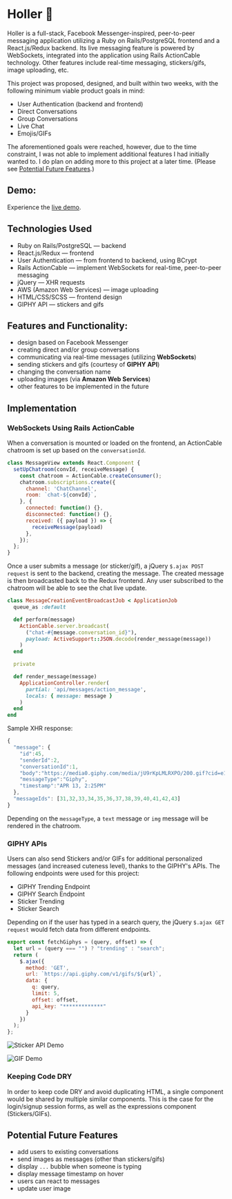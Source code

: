 # Holler :cherry_blossom:

Holler is a full-stack, Facebook Messenger-inspired, peer-to-peer messaging application utilizing a Ruby on Rails/PostgreSQL frontend and a React.js/Redux backend. Its live messaging feature is powered by WebSockets, integrated into the application using Rails ActionCable technology. Other features include real-time messaging, stickers/gifs, image uploading, etc.

This project was proposed, designed, and built within two weeks, with the following minimum viable product goals in mind:

- User Authentication (backend and frontend)
- Direct Conversations
- Group Conversations
- Live Chat
- Emojis/GIFs

The aforementioned goals were reached, however, due to the time constraint, I was not able to implement additional features I had initially wanted to. I do plan on adding more to this project at a later time. (Please see [Potential Future Features](#potential-future-features).)

## Demo:
Experience the [live demo](https://holler-messenger.herokuapp.com/).

## Technologies Used
- Ruby on Rails/PostgreSQL — backend
- React.js/Redux — frontend
- User Authentication — from frontend to backend, using BCrypt
- Rails ActionCable — implement WebSockets for real-time, peer-to-peer messaging
- jQuery — XHR requests
- AWS (Amazon Web Services) — image uploading
- HTML/CSS/SCSS — frontend design
- GIPHY API — stickers and gifs

## Features and Functionality:
- design based on Facebook Messenger
- creating direct and/or group conversations
- communicating via real-time messages (utilizing **WebSockets**)
- sending stickers and gifs (courtesy of **GIPHY API**)
- changing the conversation name
- uploading images (via **Amazon Web Services**)
- other features to be implemented in the future

## Implementation

### WebSockets Using Rails ActionCable
When a conversation is mounted or loaded on the frontend, an ActionCable chatroom is set up based on the `conversationId`.

```javascript
class MessageView extends React.Component {
  setUpChatroom(convId, receiveMessage) {
    const chatroom = ActionCable.createConsumer();
    chatroom.subscriptions.create({
      channel: 'ChatChannel',
      room: `chat-${convId}`,
    }, {
      connected: function() {},
      disconnected: function() {},
      received: ({ payload }) => {
        receiveMessage(payload)
      },
    });
  };
}
```

Once a user submits a message (or sticker/gif), a jQuery `$.ajax POST request` is sent to the backend, creating the message. The created message is then broadcasted back to the Redux frontend. Any user subscribed to the chatroom will be able to see the chat live update.

``` ruby
class MessageCreationEventBroadcastJob < ApplicationJob
  queue_as :default

  def perform(message)
    ActionCable.server.broadcast(
      ("chat-#{message.conversation_id}"),
      payload: ActiveSupport::JSON.decode(render_message(message))
    )
  end

  private

  def render_message(message)
    ApplicationController.render(
      partial: 'api/messages/action_message',
      locals: { message: message }
    )
  end
end
```

Sample XHR response:

```javascript
{
  "message": {
    "id":45,
    "senderId":2,
    "conversationId":1,
    "body":"https://media0.giphy.com/media/jU9rKpLMLRXPO/200.gif?cid=e1bb72ff5ad1201d48622e45452710d3",
    "messageType":"Giphy",
    "timestamp":"APR 13, 2:25PM"
  },
  "messageIds": [31,32,33,34,35,36,37,38,39,40,41,42,43]
}
```

Depending on the `messageType`, a `text` message or `img` message will be rendered in the chatroom.

### GIPHY APIs
Users can also send Stickers and/or GIFs for additional personalized messages (and increased cuteness level), thanks to the GIPHY's APIs. The following endpoints were used for this project:

- GIPHY Trending Endpoint
- GIPHY Search Endpoint
- Sticker Trending
- Sticker Search

Depending on if the user has typed in a search query, the jQuery `$.ajax GET request` would fetch data from different endpoints.

```javascript
export const fetchGiphys = (query, offset) => {
  let url = (query === "") ? "trending" : "search";
  return (
    $.ajax({
      method: 'GET',
      url: `https://api.giphy.com/v1/gifs/${url}`,
      data: {
        q: query,
        limit: 5,
        offset: offset,
        api_key: "*************"
      }
    })
  );
};
```

![Sticker API Demo](https://media.giphy.com/media/9JtCgA94Ls4MaxTVrZ/giphy.gif)

![GIF Demo](https://media.giphy.com/media/7zrZcWYRcinuWTtgPz/giphy.gif)

### Keeping Code DRY
In order to keep code DRY and avoid duplicating HTML, a single component would be shared by multiple similar components. This is the case for the login/signup session forms, as well as the expressions component (Stickers/GIFs).

## Potential Future Features
- add users to existing conversations
- send images as messages (other than stickers/gifs)
- display `...` bubble when someone is typing
- display message timestamp on hover
- users can react to messages
- update user image
